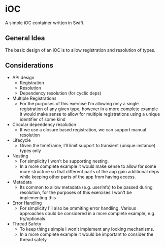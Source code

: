 # iOC

A simple iOC container written in Swift.

## General Idea

The basic design of an iOC is to allow registration and resolution of types.

## Considerations

- API design
    - Registration
    - Resolution
    - Dependency resolution (for cyclic deps)
- Multiple Registrations
    - For the purposes of this exercise I'm allowing only a single registration of any given type, however in a more complete example it would make sense to allow for multiple registrations using a unique identifier of some kind
- Circular dependency resolution
    - If we use a closure based registration, we can support manual resolution 
- Lifecycle
    - Given the timeframe, I'll limit support to transient (unique instance) types only
- Nesting
    - For simplicity I won't be supporting nesting.
    - In a more complete example it would make sense to allow for some more structure so that different parts of the app gain additional deps while keeping other parts of the app from having access.
- Metadata
    - Its common to allow metadata  (e.g. userInfo) to be passed during resolution, for the purposes of this exercises I won't be implementing this
- Error Handling
    - For simplicity I'll also be ommiting error handling. Various approaches could be considered in a more complete example, e.g. try/optionals
- Thread Safety
    - To keep things simple I won't implement any locking mechanisms.
    - In a more complete example it would be important to consider the thread safety
